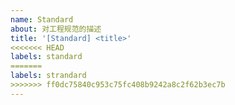 ```yaml
---
name: Standard
about: 对工程规范的描述
title: '[Standard] <title>'
<<<<<<< HEAD
labels: standard
=======
labels: strandard
>>>>>>> ff0dc75840c953c75fc408b9242a8c2f62b3ec7b
---
```

